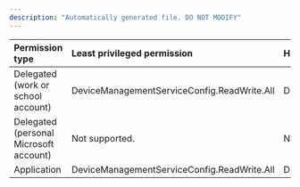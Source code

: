 ```yaml
---
description: "Automatically generated file. DO NOT MODIFY"
---
```


|Permission type|Least privileged permission|Higher privileged permissions|
|:---|:---|:---|
|Delegated (work or school account)|DeviceManagementServiceConfig.ReadWrite.All|DeviceManagementConfiguration.ReadWrite.All|
|Delegated (personal Microsoft account)|Not supported.|Not supported.|
|Application|DeviceManagementServiceConfig.ReadWrite.All|DeviceManagementConfiguration.ReadWrite.All|

